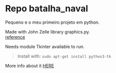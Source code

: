# Repo batalha_naval

Pequeno e o meu primeiro projeto em python.

Made with John Zelle library graphics.py. <br>
[reference](https://mcsp.wartburg.edu/zelle/python/)

Needs module Tkinter available to run.
> Install with: ` sudo apt-get install python3-tk `

More info about it [HERE](https://docs.python.org/3/library/tkinter.html)
